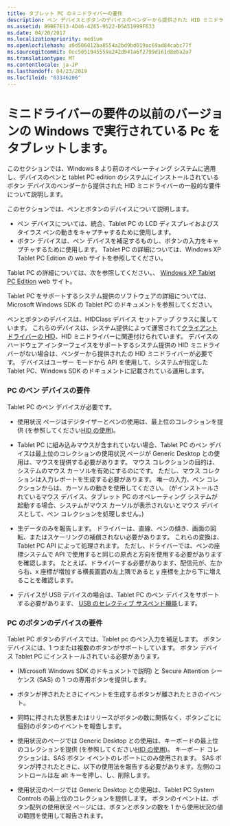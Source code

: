 ```yaml
---
title: タブレット PC のミニドライバーの要件
description: ペン デバイスとボタンのデバイスのベンダーから提供された HID ミニドライバーの一般的な要件について説明します。
ms.assetid: 89BE7E13-4D46-4265-9522-D5A51999F633
ms.date: 04/20/2017
ms.localizationpriority: medium
ms.openlocfilehash: a9d506012ba8554a2bd9bd019ac69ad84cabc77f
ms.sourcegitcommit: 0cc5051945559a242d941a6f2799d161d8eba2a7
ms.translationtype: MT
ms.contentlocale: ja-JP
ms.lasthandoff: 04/23/2019
ms.locfileid: "63346206"
---
```

# <a name="minidriver-requirements-for-tablet-pcs-running-on-earlier-versions-of-windows"></a>ミニドライバーの要件の以前のバージョンの Windows で実行されている Pc をタブレットします。


このセクションでは、Windows 8 より前のオペレーティング システムに適用し、デバイスのペンと tablet PC edition のシステムにインストールされているボタン デバイスのベンダーから提供された HID ミニドライバーの一般的な要件について説明します。

このセクションでは、ペンとボタンのデバイスについて説明します。

-   ペン デバイスについては、統合、Tablet PC の LCD ディスプレイおよびスタイラス ペンの動きをキャプチャするために使用します。
-   ボタン デバイスは、ペン デバイスを補足するものし、ボタンの入力をキャプチャするために使用します。 Tablet PC の詳細については、Windows XP Tablet PC Edition の web サイトを参照してください。

Tablet PC の詳細については、次を参照してください。、 [Windows XP Tablet PC Edition](https://go.microsoft.com/fwlink/p/?linkid=275069) web サイト。

Tablet PC をサポートするシステム提供のソフトウェアの詳細については、Microsoft Windows SDK の Tablet PC のドキュメントを参照してください。

ペンとボタンのデバイスは、HIDClass デバイス セットアップ クラスに属しています。 これらのデバイスは、システム提供によって運営されて[クライアント ドライバーの HID](hid-client-drivers.md)、HID ミニドライバーに関連付けられています。 デバイスのハードウェア インターフェイスをサポートするシステム提供の HID ミニドライバーがない場合は、ベンダーから提供されたの HID ミニドライバーが必要です。 デバイスはユーザー モードから API を使用して、システムが指定した Tablet PC、Windows SDK のドキュメントに記載されている運用します。

### <a name="requirements-for-pc-pen-devices"></a>PC のペン デバイスの要件

Tablet PC のペン デバイスが必要です。

-   使用状況 ページはデジタイザーとペンの使用は、最上位のコレクションを提供 (を参照してください[HID の使用](hid-usages.md))。

-   Tablet PC に組み込みマウスが含まれていない場合、Tablet PC のペン デバイスは最上位のコレクションの使用状況 ページが Generic Desktop との使用は、マウスを提供する必要があります。 マウス コレクションの目的は、システムのマウス カーソルを有効にするのにです。 ただし、マウス コレクションは入力レポートを生成する必要があります。 唯一の入力、ペン コレクションからは、カーソルの動きを使用してください。 (がインストールされているマウス デバイス、タブレット PC のオペレーティング システムが起動する場合、システムがマウス カーソルが表示されないとマウス デバイスとして、ペン コレクションを処理しません。)

-   生データのみを報告します。 ドライバーは、直線、ペンの傾き、画面の回転、またはスケーリングの補償されない必要があります。 これらの変換は、Tablet PC API によって処理されます。 ただし、ドライバーでは、ペンの座標システムで API で使用すると同じの原点と方向を使用する必要がありますを確認します。 たとえば、ドライバーする必要があります、配信元が、左から右、x 座標が増加する横長画面の左上隅であると y 座標を上から下に増えることを確認します。

-   デバイスが USB デバイスの場合は、Tablet PC のペン デバイスをサポートする必要があります、 [USB のセレクティブ サスペンド機能](https://msdn.microsoft.com/library/windows/hardware/ff540144)します。

### <a href="" id="ddk-requirements-on-hid-minidrivers-for-tablet-pc-button-devices-kg"></a>PC のボタンのデバイスの要件

Tablet PC ボタンのデバイスでは、Tablet pc のペン入力を補足します。 ボタン デバイスには、1 つまたは複数のボタンがサポートしています。 ボタン デバイス Tablet PC にインストールされている必要があります。

-   (Microsoft Windows SDK のドキュメントで説明) と Secure Attention シーケンス (SAS) の 1 つの専用ボタンを提供します。

-   ボタンが押されたときにイベントを生成するボタンが離されたときのイベント。

-   同時に押された状態またはリリースがボタンの数に関係なく、ボタンごとに個別のボタンのイベントを報告します。

-   使用状況のページでは Generic Desktop との使用は、キーボードの最上位のコレクションを提供 (を参照してください[HID の使用](hid-usages.md))。 キーボード コレクションは、SAS ボタン イベントのレポートにのみ使用されます。 SAS ボタンが押されたときに、以下の使用法を報告する必要があります。左側のコントロールは左 alt キーを押し、し、削除します。

-   使用状況のページでは Generic Desktop との使用は、Tablet PC System Controls の最上位のコレクションを提供します。 ボタンのイベントは、ボタン配列の使用状況 ページには、ボタンとボタンの数を 1 から使用状況の値の範囲を使用して報告されます。

 

 




